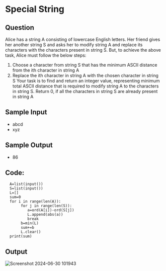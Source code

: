 # Special String

## Question
Alice has a string A consisting of lowercase English letters. Her friend gives her another string S and asks 
her to modify string A and replace its characters with the characters present in string S. 
But, to achieve the above task, Alice must follow the below steps: 
1. Choose a character from string S that has the minimum ASCII distance from the ith character in string A 
2. Replace the ith character in string A with the chosen character in string S 
Your task is to find and return an integer value, representing minimum total ASCII distance that is required 
to modify string A to the characters in string S. Return 0, if all the characters in string S are already present 
in string A 

## Sample Input
 - abcd
 - xyz 
## Sample Output
- 86

## Code:
      A=list(input())
      S=list(input())
      L=[]
      sum=0
      for i in range(len(A)):
           for j in range(len(S)):
              a=ord(A[i])-ord(S[j])
              L.append(abs(a))
              break
           b=min(L)
           sum+=b
           L.clear()
      print(sum) 

## Output

![Screenshot 2024-06-30 101943](https://github.com/ChaithraDgitub/python-codes/assets/160298555/79ce589f-c498-48ee-9feb-5c594aab8f8e)


